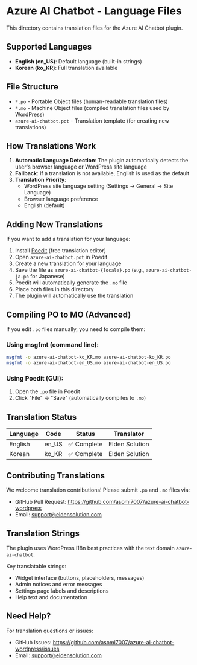 # Azure AI Chatbot - Language Files

This directory contains translation files for the Azure AI Chatbot plugin.

## Supported Languages

- **English (en_US)**: Default language (built-in strings)
- **Korean (ko_KR)**: Full translation available

## File Structure

- `*.po` - Portable Object files (human-readable translation files)
- `*.mo` - Machine Object files (compiled translation files used by WordPress)
- `azure-ai-chatbot.pot` - Translation template (for creating new translations)

## How Translations Work

1. **Automatic Language Detection**: The plugin automatically detects the user's browser language or WordPress site language
2. **Fallback**: If a translation is not available, English is used as the default
3. **Translation Priority**: 
   - WordPress site language setting (Settings → General → Site Language)
   - Browser language preference
   - English (default)

## Adding New Translations

If you want to add a translation for your language:

1. Install [Poedit](https://poedit.net/) (free translation editor)
2. Open `azure-ai-chatbot.pot` in Poedit
3. Create a new translation for your language
4. Save the file as `azure-ai-chatbot-{locale}.po` (e.g., `azure-ai-chatbot-ja.po` for Japanese)
5. Poedit will automatically generate the `.mo` file
6. Place both files in this directory
7. The plugin will automatically use the translation

## Compiling PO to MO (Advanced)

If you edit `.po` files manually, you need to compile them:

### Using msgfmt (command line):
```bash
msgfmt -o azure-ai-chatbot-ko_KR.mo azure-ai-chatbot-ko_KR.po
msgfmt -o azure-ai-chatbot-en_US.mo azure-ai-chatbot-en_US.po
```

### Using Poedit (GUI):
1. Open the `.po` file in Poedit
2. Click "File" → "Save" (automatically compiles to `.mo`)

## Translation Status

| Language | Code | Status | Translator |
|----------|------|--------|------------|
| English | en_US | ✅ Complete | Elden Solution |
| Korean | ko_KR | ✅ Complete | Elden Solution |

## Contributing Translations

We welcome translation contributions! Please submit `.po` and `.mo` files via:
- GitHub Pull Request: https://github.com/asomi7007/azure-ai-chatbot-wordpress
- Email: support@eldensolution.com

## Translation Strings

The plugin uses WordPress i18n best practices with the text domain `azure-ai-chatbot`.

Key translatable strings:
- Widget interface (buttons, placeholders, messages)
- Admin notices and error messages
- Settings page labels and descriptions
- Help text and documentation

## Need Help?

For translation questions or issues:
- GitHub Issues: https://github.com/asomi7007/azure-ai-chatbot-wordpress/issues
- Email: support@eldensolution.com
